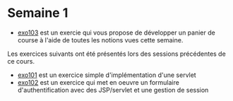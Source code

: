 # Semaine 1

* [exo103](exo103) est un exercie qui vous propose de développer un panier de course à l'aide de toutes les notions vues cette semaine.

Les exercices suivants ont été présentés lors des sessions précédentes de ce cours.

* [exo101](exo101) est un exercice simple d'implémentation d'une servlet
* [exo102](exo102) est un exercice qui met en oeuvre un formulaire d'authentification avec des JSP/servlet et une gestion de session

